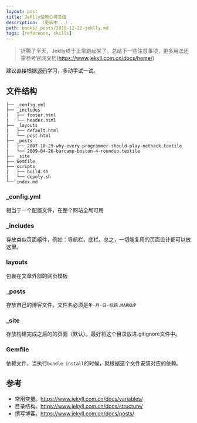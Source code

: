 ```yaml
---
layout: post
title: Jeklly使用心得总结
description: （更新中...）.
path: books/_posts/2018-12-22-jeklly.md
tags: [reference, skills]
---
```


> 折腾了半天，Jeklly终于正常跑起来了，总结下一些注意事项，更多用法还需参考官网文档(https://www.jekyll.com.cn/docs/home/)

建议直接根据[源码](https://www.jekyll.com.cn/docs/sites/)学习，多动手试一试。

## 文件结构

```
├── _config.yml
├── _includes
|   ├── footer.html
|   └── header.html
├── _layouts
|   ├── default.html
|   └── post.html
├── _posts
|   ├── 2007-10-29-why-every-programmer-should-play-nethack.textile
|   └── 2009-04-26-barcamp-boston-4-roundup.textile
├── _site
├── Gemfile
├── scripts
|   ├── build.sh
|   └── depoly.sh
└── index.md
```

### _config.yml

相当于一个配置文件，在整个网站全局可用


### _includes

存放类似页面组件，例如：导航栏，底栏。总之，一切能复用的页面设计都可以放这里。

### layouts

包裹在文章外部的网页模板

### _posts

存放自己的博客文件。文件名必须是`年-月-日-标题.MARKUP`

### _site

存放构建完成之后的的页面（默认）。最好将这个目录放进.gitignore文件中。


### Gemfile

依赖文件，当执行`bundle install`的时候，就根据这个文件安装对应的依赖。

## 参考

* 常用变量。https://www.jekyll.com.cn/docs/variables/
* 目录结构。https://www.jekyll.com.cn/docs/structure/
* 撰写博客。https://www.jekyll.com.cn/docs/posts/
